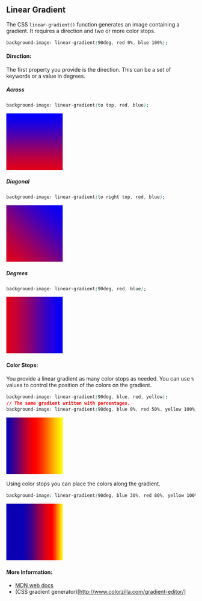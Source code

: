 ## Linear Gradient

The CSS `linear-gradient()` function generates an image containing a gradient. It requires a direction and two or more color stops.

```CSS
background-image: linear-gradient(90deg, red 0%, blue 100%);
```

#### Direction:
The first property you provide is the direction. This can be a set of keywords or a value in degrees.

##### Across
```CSS
background-image: linear-gradient(to top, red, blue);
```
![0deg red to blue gradient](https://raw.githubusercontent.com/andrewehipp/freeCodeCampAssets/master/0deg-red-blue.jpg)

##### Diagonal
```CSS
background-image: linear-gradient(to right top, red, blue);
```

![45deg red to blue gradient](https://raw.githubusercontent.com/andrewehipp/freeCodeCampAssets/master/45deg-red-blue.jpg)

##### Degrees
```CSS
background-image: linear-gradient(90deg, red, blue);
```

![90deg red to blue gradient](https://raw.githubusercontent.com/andrewehipp/freeCodeCampAssets/master/90deg-red-blue.jpg)


#### Color Stops:

You provide a linear gradient as many color stops as needed. You can use `%` values to control the position of the colors on the gradient.

```CSS
background-image: linear-gradient(90deg, blue, red, yellow);
// The same gradient written with percentages.
background-image: linear-gradient(90deg, blue 0%, red 50%, yellow 100%);
```

![90deg blue 30% to red 80% to yellow 100%](https://raw.githubusercontent.com/andrewehipp/freeCodeCampAssets/master/90deg-blue-red-yellow.jpg)

Using color stops you can place the colors along the gradient.

```CSS
background-image: linear-gradient(90deg, blue 30%, red 80%, yellow 100%);
```

![90deg blue 30% to red 80% to yellow 100%](https://raw.githubusercontent.com/andrewehipp/freeCodeCampAssets/master/90deg-blue30-red80-yellow100.jpg)

#### More Information:
* [MDN web docs](https://developer.mozilla.org/en-US/docs/Web/CSS/CSS_Images/Using_CSS_gradients)
* (CSS gradient generator)[http://www.colorzilla.com/gradient-editor/]
